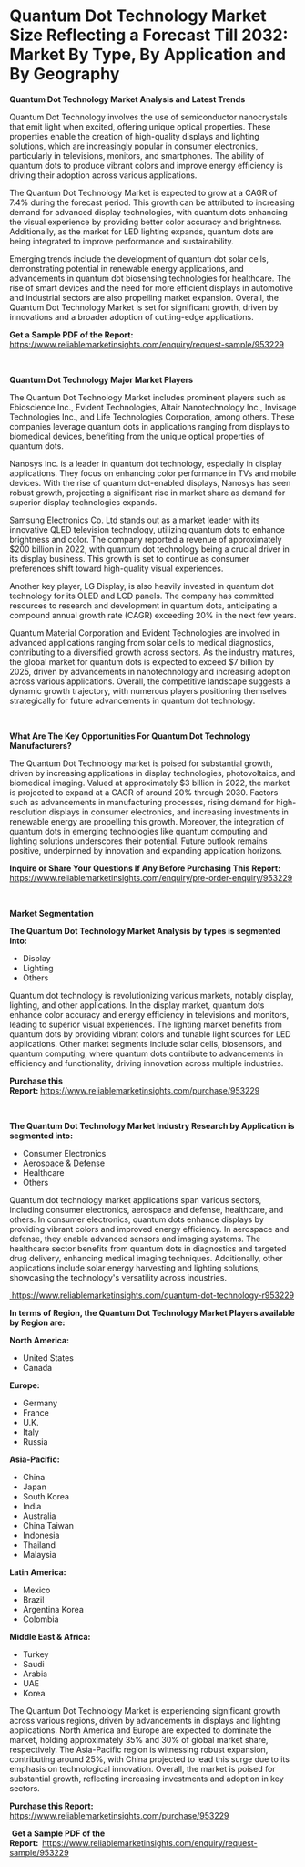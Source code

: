 <p><h1>Quantum Dot Technology Market Size Reflecting a Forecast Till 2032: Market By Type, By Application and By Geography</h1></p><p><strong>Quantum Dot Technology Market Analysis and Latest Trends</strong></p>
<p><p>Quantum Dot Technology involves the use of semiconductor nanocrystals that emit light when excited, offering unique optical properties. These properties enable the creation of high-quality displays and lighting solutions, which are increasingly popular in consumer electronics, particularly in televisions, monitors, and smartphones. The ability of quantum dots to produce vibrant colors and improve energy efficiency is driving their adoption across various applications.</p><p>The Quantum Dot Technology Market is expected to grow at a CAGR of 7.4% during the forecast period. This growth can be attributed to increasing demand for advanced display technologies, with quantum dots enhancing the visual experience by providing better color accuracy and brightness. Additionally, as the market for LED lighting expands, quantum dots are being integrated to improve performance and sustainability.</p><p>Emerging trends include the development of quantum dot solar cells, demonstrating potential in renewable energy applications, and advancements in quantum dot biosensing technologies for healthcare. The rise of smart devices and the need for more efficient displays in automotive and industrial sectors are also propelling market expansion. Overall, the Quantum Dot Technology Market is set for significant growth, driven by innovations and a broader adoption of cutting-edge applications.</p></p>
<p><strong>Get a Sample PDF of the Report:&nbsp;</strong> <a href="https://www.reliablemarketinsights.com/enquiry/request-sample/953229?utm_campaign=2193&utm_medium=2&utm_source=Github&utm_content=ia&utm_term=18042025&utm_id=quantum-dot-technology">https://www.reliablemarketinsights.com/enquiry/request-sample/953229</a></p>
<p>&nbsp;</p>
<p><strong>Quantum Dot Technology Major Market Players</strong></p>
<p><p>The Quantum Dot Technology Market includes prominent players such as Ebioscience Inc., Evident Technologies, Altair Nanotechnology Inc., Invisage Technologies Inc., and Life Technologies Corporation, among others. These companies leverage quantum dots in applications ranging from displays to biomedical devices, benefiting from the unique optical properties of quantum dots.</p><p>Nanosys Inc. is a leader in quantum dot technology, especially in display applications. They focus on enhancing color performance in TVs and mobile devices. With the rise of quantum dot-enabled displays, Nanosys has seen robust growth, projecting a significant rise in market share as demand for superior display technologies expands.</p><p>Samsung Electronics Co. Ltd stands out as a market leader with its innovative QLED television technology, utilizing quantum dots to enhance brightness and color. The company reported a revenue of approximately $200 billion in 2022, with quantum dot technology being a crucial driver in its display business. This growth is set to continue as consumer preferences shift toward high-quality visual experiences.</p><p>Another key player, LG Display, is also heavily invested in quantum dot technology for its OLED and LCD panels. The company has committed resources to research and development in quantum dots, anticipating a compound annual growth rate (CAGR) exceeding 20% in the next few years.</p><p>Quantum Material Corporation and Evident Technologies are involved in advanced applications ranging from solar cells to medical diagnostics, contributing to a diversified growth across sectors. As the industry matures, the global market for quantum dots is expected to exceed $7 billion by 2025, driven by advancements in nanotechnology and increasing adoption across various applications. Overall, the competitive landscape suggests a dynamic growth trajectory, with numerous players positioning themselves strategically for future advancements in quantum dot technology.</p></p>
<p>&nbsp;</p>
<p><strong>What Are The Key Opportunities For Quantum Dot Technology Manufacturers?</strong></p>
<p><p>The Quantum Dot Technology market is poised for substantial growth, driven by increasing applications in display technologies, photovoltaics, and biomedical imaging. Valued at approximately $3 billion in 2022, the market is projected to expand at a CAGR of around 20% through 2030. Factors such as advancements in manufacturing processes, rising demand for high-resolution displays in consumer electronics, and increasing investments in renewable energy are propelling this growth. Moreover, the integration of quantum dots in emerging technologies like quantum computing and lighting solutions underscores their potential. Future outlook remains positive, underpinned by innovation and expanding application horizons.</p></p>
<p><strong>Inquire or Share Your Questions If Any Before Purchasing This Report:</strong> <a href="https://www.reliablemarketinsights.com/enquiry/pre-order-enquiry/953229?utm_campaign=2193&utm_medium=2&utm_source=Github&utm_content=ia&utm_term=18042025&utm_id=quantum-dot-technology">https://www.reliablemarketinsights.com/enquiry/pre-order-enquiry/953229</a></p>
<p>&nbsp;</p>
<p><strong>Market Segmentation</strong></p>
<p><strong>The Quantum Dot Technology Market Analysis by types is segmented into:</strong></p>
<p><ul><li>Display</li><li>Lighting</li><li>Others</li></ul></p>
<p><p>Quantum dot technology is revolutionizing various markets, notably display, lighting, and other applications. In the display market, quantum dots enhance color accuracy and energy efficiency in televisions and monitors, leading to superior visual experiences. The lighting market benefits from quantum dots by providing vibrant colors and tunable light sources for LED applications. Other market segments include solar cells, biosensors, and quantum computing, where quantum dots contribute to advancements in efficiency and functionality, driving innovation across multiple industries.</p></p>
<p><strong>Purchase this Report:&nbsp;</strong><a href="https://www.reliablemarketinsights.com/purchase/953229?utm_campaign=2193&utm_medium=2&utm_source=Github&utm_content=ia&utm_term=18042025&utm_id=quantum-dot-technology">https://www.reliablemarketinsights.com/purchase/953229</a></p>
<p>&nbsp;</p>
<p><strong>The Quantum Dot Technology Market Industry Research by Application is segmented into:</strong></p>
<p><ul><li>Consumer Electronics</li><li>Aerospace & Defense</li><li>Healthcare</li><li>Others</li></ul></p>
<p><p>Quantum dot technology market applications span various sectors, including consumer electronics, aerospace and defense, healthcare, and others. In consumer electronics, quantum dots enhance displays by providing vibrant colors and improved energy efficiency. In aerospace and defense, they enable advanced sensors and imaging systems. The healthcare sector benefits from quantum dots in diagnostics and targeted drug delivery, enhancing medical imaging techniques. Additionally, other applications include solar energy harvesting and lighting solutions, showcasing the technology's versatility across industries.</p></p>
<p><a href="https://www.reliablemarketinsights.com/quantum-dot-technology-r953229?utm_campaign=2193&utm_medium=2&utm_source=Github&utm_content=ia&utm_term=18042025&utm_id=quantum-dot-technology">&nbsp;https://www.reliablemarketinsights.com/quantum-dot-technology-r953229</a></p>
<p><strong>In terms of Region, the Quantum Dot Technology Market Players available by Region are:</strong></p>
<p>
    <p> <strong> North America: </strong>
        <ul>
            <li>United States</li>
            <li>Canada</li>
        </ul>
        </p> 
    <p> <strong> Europe: </strong>
        <ul>
            <li>Germany</li>
            <li>France</li>
            <li>U.K.</li>
            <li>Italy</li>
            <li>Russia</li>
        </ul>
        </p> 
    <p> <strong> Asia-Pacific: </strong>
        <ul>
            <li>China</li>
            <li>Japan</li>
            <li>South Korea</li>
            <li>India</li>
            <li>Australia</li>
            <li>China Taiwan</li>
            <li>Indonesia</li>
            <li>Thailand</li>
            <li>Malaysia</li>
        </ul>
        </p> 
    <p> <strong> Latin America: </strong>
        <ul>
            <li>Mexico</li>
            <li>Brazil</li>
            <li>Argentina Korea</li>
            <li>Colombia</li>
        </ul>
        </p> 
    <p> <strong> Middle East & Africa: </strong>
        <ul>
            <li>Turkey</li>
            <li>Saudi</li>
            <li>Arabia</li>
            <li>UAE</li>
            <li>Korea</li>
        </ul>
    </p>
    </p>
<p><p>The Quantum Dot Technology Market is experiencing significant growth across various regions, driven by advancements in displays and lighting applications. North America and Europe are expected to dominate the market, holding approximately 35% and 30% of global market share, respectively. The Asia-Pacific region is witnessing robust expansion, contributing around 25%, with China projected to lead this surge due to its emphasis on technological innovation. Overall, the market is poised for substantial growth, reflecting increasing investments and adoption in key sectors.</p></p>
<p><strong>Purchase this Report: </strong><a href="https://www.reliablemarketinsights.com/purchase/953229?utm_campaign=2193&utm_medium=2&utm_source=Github&utm_content=ia&utm_term=18042025&utm_id=quantum-dot-technology">https://www.reliablemarketinsights.com/purchase/953229</a></p>
<p>&nbsp;<strong>Get a Sample PDF of the Report:&nbsp;&nbsp;</strong><a href="https://www.reliablemarketinsights.com/enquiry/request-sample/953229?utm_campaign=2193&utm_medium=2&utm_source=Github&utm_content=ia&utm_term=18042025&utm_id=quantum-dot-technology">https://www.reliablemarketinsights.com/enquiry/request-sample/953229</a></p>
<p><strong></strong></p>
<p><p></p><p></p><p></p></p>